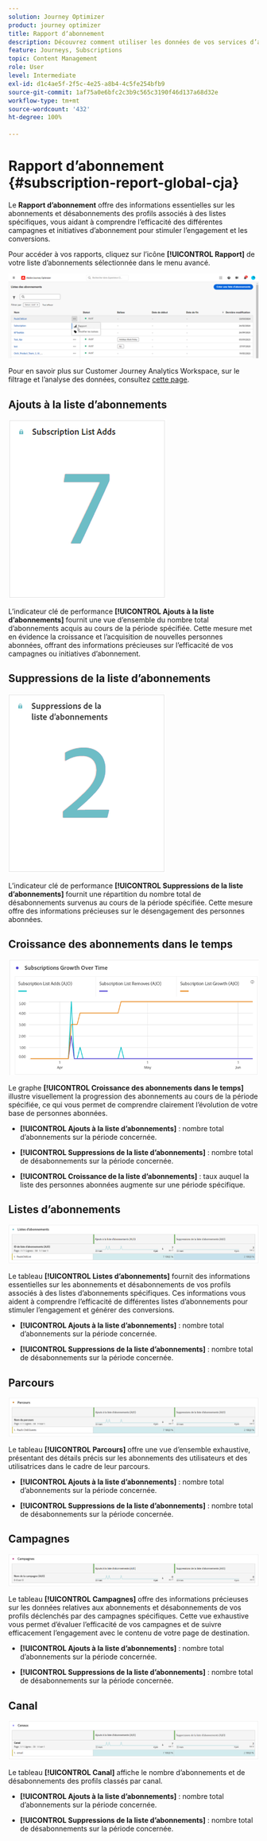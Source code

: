 ```yaml
---
solution: Journey Optimizer
product: journey optimizer
title: Rapport dʼabonnement
description: Découvrez comment utiliser les données de vos services d’abonnement avec le rapport d’abonnement.
feature: Journeys, Subscriptions
topic: Content Management
role: User
level: Intermediate
exl-id: d1c4ae5f-2f5c-4e25-a8b4-4c5fe254bfb9
source-git-commit: 1af75a0e6bfc2c3b9c565c3190f46d137a68d32e
workflow-type: tm+mt
source-wordcount: '432'
ht-degree: 100%

---
```


# Rapport dʼabonnement {#subscription-report-global-cja}

Le **Rapport d’abonnement** offre des informations essentielles sur les abonnements et désabonnements des profils associés à des listes spécifiques, vous aidant à comprendre l’efficacité des différentes campagnes et initiatives d’abonnement pour stimuler l’engagement et les conversions.

Pour accéder à vos rapports, cliquez sur l’icône **[!UICONTROL Rapport]** de votre liste d’abonnements sélectionnée dans le menu avancé.

![](assets/cja-sub-access.png)

Pour en savoir plus sur Customer Journey Analytics Workspace, sur le filtrage et l’analyse des données, consultez [cette page](https://experienceleague.adobe.com/fr/docs/analytics-platform/using/cja-workspace/home).

## Ajouts à la liste dʼabonnements

![](assets/cja-sub-add.png)

L’indicateur clé de performance **[!UICONTROL Ajouts à la liste d’abonnements]** fournit une vue d’ensemble du nombre total d’abonnements acquis au cours de la période spécifiée. Cette mesure met en évidence la croissance et l’acquisition de nouvelles personnes abonnées, offrant des informations précieuses sur l’efficacité de vos campagnes ou initiatives d’abonnement.

## Suppressions de la liste dʼabonnements

![](assets/cja-sub-add-remove.png)

L’indicateur clé de performance **[!UICONTROL Suppressions de la liste d’abonnements]** fournit une répartition du nombre total de désabonnements survenus au cours de la période spécifiée. Cette mesure offre des informations précieuses sur le désengagement des personnes abonnées.

## Croissance des abonnements dans le temps

![](assets/cja-sub-growth.png)

Le graphe **[!UICONTROL Croissance des abonnements dans le temps]** illustre visuellement la progression des abonnements au cours de la période spécifiée, ce qui vous permet de comprendre clairement l’évolution de votre base de personnes abonnées.

* **[!UICONTROL Ajouts à la liste d’abonnements]** : nombre total dʼabonnements sur la période concernée.

* **[!UICONTROL Suppressions de la liste d’abonnements]** : nombre total de désabonnements sur la période concernée.

* **[!UICONTROL Croissance de la liste d’abonnements]** : taux auquel la liste des personnes abonnées augmente sur une période spécifique.

## Listes dʼabonnements

![](assets/cja-sub-lists.png)

Le tableau **[!UICONTROL Listes d’abonnements]** fournit des informations essentielles sur les abonnements et désabonnements de vos profils associés à des listes d’abonnements spécifiques. Ces informations vous aident à comprendre l’efficacité de différentes listes d’abonnements pour stimuler l’engagement et générer des conversions.

* **[!UICONTROL Ajouts à la liste dʼabonnements]** : nombre total dʼabonnements sur la période concernée.

* **[!UICONTROL Suppressions de la liste dʼabonnements]** : nombre total de désabonnements sur la période concernée.

## Parcours

![](assets/cja-sub-journeys.png)

Le tableau **[!UICONTROL Parcours]** offre une vue d’ensemble exhaustive, présentant des détails précis sur les abonnements des utilisateurs et des utilisatrices dans le cadre de leur parcours.

* **[!UICONTROL Ajouts à la liste dʼabonnements]** : nombre total dʼabonnements sur la période concernée.

* **[!UICONTROL Suppressions de la liste dʼabonnements]** : nombre total de désabonnements sur la période concernée.

## Campagnes

![](assets/cja-sub-campaigns.png)

Le tableau **[!UICONTROL Campagnes]** offre des informations précieuses sur les données relatives aux abonnements et désabonnements de vos profils déclenchés par des campagnes spécifiques. Cette vue exhaustive vous permet d’évaluer l’efficacité de vos campagnes et de suivre efficacement l’engagement avec le contenu de votre page de destination.

* **[!UICONTROL Ajouts à la liste dʼabonnements]** : nombre total dʼabonnements sur la période concernée.

* **[!UICONTROL Suppressions de la liste dʼabonnements]** : nombre total de désabonnements sur la période concernée.

## Canal

![](assets/cja-sub-channels.png)

Le tableau **[!UICONTROL Canal]** affiche le nombre d’abonnements et de désabonnements des profils classés par canal.

* **[!UICONTROL Ajouts à la liste dʼabonnements]** : nombre total dʼabonnements sur la période concernée.

* **[!UICONTROL Suppressions de la liste dʼabonnements]** : nombre total de désabonnements sur la période concernée.
